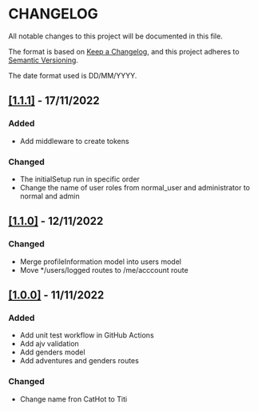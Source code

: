 # CHANGELOG

All notable changes to this project will be documented in this file.

The format is based on [Keep a Changelog](https://keepachangelog.com/en/1.0.0/), and this project adheres to [Semantic Versioning](https://semver.org/spec/v2.0.0.html).

The date format used is DD/MM/YYYY.

## [[1.1.1]](https://github.com/willymateo/titi-backend-sql/pull/6) - 17/11/2022

### Added

- Add middleware to create tokens

### Changed

- The initialSetup run in specific order
- Change the name of user roles from normal_user and administrator to normal and admin

## [[1.1.0]](https://github.com/willymateo/titi-backend-sql/pull/5) - 12/11/2022

### Changed

- Merge profileInformation model into users model
- Move \*/users/logged routes to /me/acccount route

## [[1.0.0]](https://github.com/willymateo/titi-backend-sql/pull/4) - 11/11/2022

### Added

- Add unit test workflow in GitHub Actions
- Add ajv validation
- Add genders model
- Add adventures and genders routes

### Changed

- Change name fron CatHot to Titi
